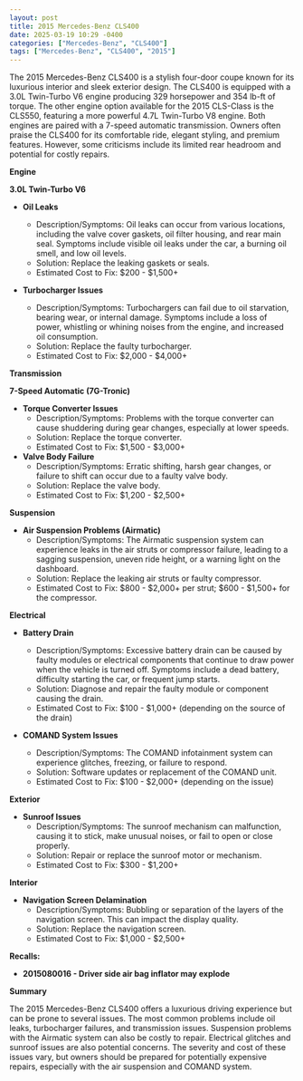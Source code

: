 ```yaml
---
layout: post
title: 2015 Mercedes-Benz CLS400
date: 2025-03-19 10:29 -0400
categories: ["Mercedes-Benz", "CLS400"]
tags: ["Mercedes-Benz", "CLS400", "2015"]
---
```

The 2015 Mercedes-Benz CLS400 is a stylish four-door coupe known for its luxurious interior and sleek exterior design. The CLS400 is equipped with a 3.0L Twin-Turbo V6 engine producing 329 horsepower and 354 lb-ft of torque. The other engine option available for the 2015 CLS-Class is the CLS550, featuring a more powerful 4.7L Twin-Turbo V8 engine. Both engines are paired with a 7-speed automatic transmission. Owners often praise the CLS400 for its comfortable ride, elegant styling, and premium features. However, some criticisms include its limited rear headroom and potential for costly repairs.

**Engine**

**3.0L Twin-Turbo V6**

*   **Oil Leaks**
    *   Description/Symptoms: Oil leaks can occur from various locations, including the valve cover gaskets, oil filter housing, and rear main seal. Symptoms include visible oil leaks under the car, a burning oil smell, and low oil levels.
    *   Solution: Replace the leaking gaskets or seals.
    *   Estimated Cost to Fix: $200 - $1,500+

*   **Turbocharger Issues**
    *   Description/Symptoms: Turbochargers can fail due to oil starvation, bearing wear, or internal damage. Symptoms include a loss of power, whistling or whining noises from the engine, and increased oil consumption.
    *   Solution: Replace the faulty turbocharger.
    *   Estimated Cost to Fix: $2,000 - $4,000+

**Transmission**

**7-Speed Automatic (7G-Tronic)**

*   **Torque Converter Issues**
    *   Description/Symptoms: Problems with the torque converter can cause shuddering during gear changes, especially at lower speeds.
    *   Solution: Replace the torque converter.
    *   Estimated Cost to Fix: $1,500 - $3,000+
*   **Valve Body Failure**
    *   Description/Symptoms: Erratic shifting, harsh gear changes, or failure to shift can occur due to a faulty valve body.
    *   Solution: Replace the valve body.
    *   Estimated Cost to Fix: $1,200 - $2,500+

**Suspension**

*   **Air Suspension Problems (Airmatic)**
    *   Description/Symptoms: The Airmatic suspension system can experience leaks in the air struts or compressor failure, leading to a sagging suspension, uneven ride height, or a warning light on the dashboard.
    *   Solution: Replace the leaking air struts or faulty compressor.
    *   Estimated Cost to Fix: $800 - $2,000+ per strut; $600 - $1,500+ for the compressor.

**Electrical**

*   **Battery Drain**
    *   Description/Symptoms: Excessive battery drain can be caused by faulty modules or electrical components that continue to draw power when the vehicle is turned off. Symptoms include a dead battery, difficulty starting the car, or frequent jump starts.
    *   Solution: Diagnose and repair the faulty module or component causing the drain.
    *   Estimated Cost to Fix: $100 - $1,000+ (depending on the source of the drain)

*   **COMAND System Issues**
    *   Description/Symptoms: The COMAND infotainment system can experience glitches, freezing, or failure to respond.
    *   Solution: Software updates or replacement of the COMAND unit.
    *   Estimated Cost to Fix: $100 - $2,000+ (depending on the issue)

**Exterior**

*   **Sunroof Issues**
    *   Description/Symptoms: The sunroof mechanism can malfunction, causing it to stick, make unusual noises, or fail to open or close properly.
    *   Solution: Repair or replace the sunroof motor or mechanism.
    *   Estimated Cost to Fix: $300 - $1,200+

**Interior**

*   **Navigation Screen Delamination**
    *   Description/Symptoms: Bubbling or separation of the layers of the navigation screen. This can impact the display quality.
    *   Solution: Replace the navigation screen.
    *   Estimated Cost to Fix: $1,000 - $2,500+

**Recalls:**

*   **2015080016 - Driver side air bag inflator may explode**

**Summary**

The 2015 Mercedes-Benz CLS400 offers a luxurious driving experience but can be prone to several issues. The most common problems include oil leaks, turbocharger failures, and transmission issues. Suspension problems with the Airmatic system can also be costly to repair. Electrical glitches and sunroof issues are also potential concerns. The severity and cost of these issues vary, but owners should be prepared for potentially expensive repairs, especially with the air suspension and COMAND system.

